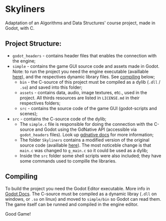 # Skyliners
Adaptation of an Algorithms and Data Structures' course project, made in Godot, with C.

## Project Structure:

- `godot_headers` - contains header files that enables the connection with the engine;
- `simple` - contains the game GUI source code and assets made in Godot. Note: to run the project you
need the engine executable (availlable [here](https://godotengine.org/download)), and the respectives
dynamic library files. See [compiling](#Compiling) below;
  - `bin` - the C-source of this project must be compiled as a dylib (`.dll` / `.so`) and saved into
this folder;
  - `assets` - contains data, audio, image textures, etc., used in the project. All thirds resources
are listed in `LICENSE.md` in their respectives folders;
  - `src` - contains the source code of the game GUI (godot-scripts and scenes);
- `src` - contains the C-source code of the dylib;
  - The `simple.c` file is responsible for doing the connection with the C-source and Godot using the
 GdNative API (accessible via `godot_headers` files). Look up [gdnative docs](https://docs.godotengine.org/en/stable/tutorials/plugins/gdnative/gdnative-c-example.html)
for more information;
  - The folder `Skyliners` contains a modified version of the original source code (availlable [here](https://github.com/GersonFeDutra/C-exercises/tree/master/Algoritmos%20%26%20Estruturas%20de%20Dados%20I/Projetos/Skyliners/Skyliners)).
The most noticeble change is that `main.c` was changed to `g_main.c` so it could be used as a dylib;
  - Inside the `src` folder some shell scripts were also included; they have some commands used to
compille the libraries.

## Compiling

To build the project you need the Godot Editor executable. More info in [Godot Docs](https://docs.godotengine.org/en/stable/getting_started/workflow/export/index.html).
The C-source must be compiled as a dynamic libray (`.dll` on windows, or `.so` on linux) and moved to
`simple/bin` so Godot can read them. The game itself can be runned and compiled in the engine editor.

Good Game!
